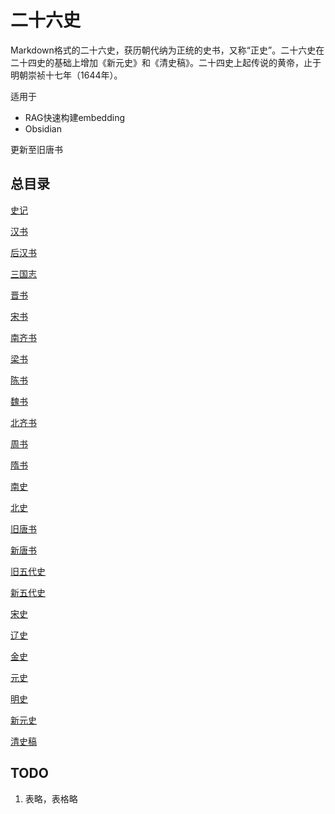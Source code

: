 # 二十六史

Markdown格式的二十六史，获历朝代纳为正统的史书，又称“正史”。二十六史在二十四史的基础上增加《新元史》和《清史稿》。二十四史上起传说的黄帝，止于明朝崇祯十七年（1644年）。

适用于
- RAG快速构建embedding
- Obsidian

更新至旧唐书

## 总目录

[史记](二十六史/史记/目录.md)

[汉书](二十六史/汉书/目录.md)

[后汉书](二十六史/后汉书/目录.md)

[三国志](二十六史/三国志/目录.md)

[晋书](二十六史/晋书/目录.md)

[宋书](二十六史/宋书/目录.md)

[南齐书](二十六史/南齐书/目录.md)

[梁书](二十六史/梁书/目录.md)

[陈书](二十六史/陈书/目录.md)

[魏书](二十六史/魏书/目录.md)

[北齐书](二十六史/北齐书/目录.md)

[周书](二十六史/周书/目录.md)

[隋书](二十六史/隋书/目录.md)

[南史](二十六史/南史/目录.md)

[北史](二十六史/北史/目录.md)

[旧唐书](二十六史/旧唐书/目录.md)

[新唐书](二十六史/新唐书/目录.md)

[旧五代史](二十六史/旧五代史/史目录.md)

[新五代史](二十六史/新五代史/史目录.md)

[宋史](二十六史/宋史/目录.md)

[辽史](二十六史/辽史/目录.md)

[金史](二十六史/金史/目录.md)

[元史](二十六史/元史/目录.md)

[明史](二十六史/明史/目录.md)

[新元史](二十六史/新元史/目录.md)

[清史稿](二十六史/清史稿/目录.md)


## TODO

1. 表略，表格略